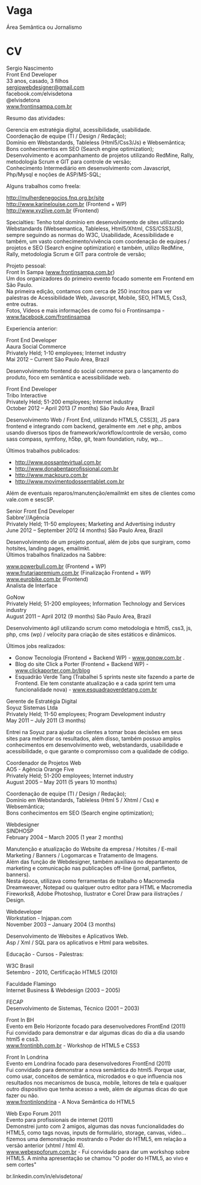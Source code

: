 Vaga
====

Área Semântica ou Jornalismo

CV
==
Sergio Nascimento  
Front End Developer  
33 anos, casado, 3 filhos  
sergiowebdesigner@gmail.com  
facebook.com/elvisdetona  
@elvisdetona  
www.frontinsampa.com.br  


Resumo das atividades:

Gerencia em estratégia digital, acessibilidade, usabilidade.  
Coordenação de equipe (TI / Design / Redação);   
Domínio em Webstandards, Tableless (Html5/Css3/Js) e Websemântica;  
Bons conhecimentos em SEO (Search engine optimization);  
Desenvolvimento e acompanhamento de projetos utilizando RedMine, Rally, metodologia Scrum e GIT para controle de versão;  
Conhecimento Intermediário em desenvolvimento com Javascript, Php/Mysql e noções de ASP/MS-SQL;  

Alguns trabalhos como freela:

http://mulherdenegocios.fnq.org.br/site  
http://www.karinelouise.com.br (Frontend + WP)  
http://www.xyzlive.com.br (Frontend)  


Specialties: Tenho total domínio em desenvolvimento de sites utilizando Webstandards (Websemantica, Tableless, Html5/Xhtml, CSS/CSS3/JS), sempre seguindo as normas do W3C, Usabilidade, Acessibilidade e também, um vasto conhecimento/vivência com coordenação de equipes / projetos e SEO (Search engine optimization) e também, utilizo RedMine, Rally, metodologia Scrum e GIT para controle de versão;  


Projeto pessoal:  
Front In Sampa (www.frontinsampa.com.br)  
Um dos organizadores do primeiro evento focado somente em Frontend em São Paulo.  
Na primeira edição, contamos com cerca de 250 inscritos para ver palestras de Acessibilidade Web, Javascript, Mobile, SEO, HTML5, Css3, entre outras.  
Fotos, Vídeos e mais informações de como foi o Frontinsampa - www.facebook.com/frontinsampa  


Experiencia anterior:

Front End Developer  
Aaura Social Commerce  
Privately Held; 1-10 employees; Internet industry  
Mai 2012 – Current  São Paulo Area, Brazil  

Desenvolvimento frontend do social commerce para o lançamento do produto, foco em semântica e acessibilidade web.  


Front End Developer  
Tribo Interactive  
Privately Held; 51-200 employees; Internet industry  
October 2012 – April 2013 (7 months) São Paulo Area, Brazil  

Desenvolvimento Web / Front End, utilizando HTML5, CSS[3], JS para frontend e integrando com backend, geralmente em .net e php, ambos usando diversos tipos de framework/workflow/controle de versão, como sass compass, symfony, h5bp, git, team foundation, ruby, wp...  

Últimos trabalhos publicados:  
- http://www.possantevirtual.com.br  
- http://www.donabentaprofissional.com.br  
- http://www.mackouro.com.br  
- http://www.movimentodossemtablet.com.br  


Além de eventuais reparos/manutenção/emailmkt em sites de clientes como vale.com e sescSP.  


Senior Front End Developer  
Sabbre'//Agência  
Privately Held; 11-50 employees; Marketing and Advertising industry  
June 2012 – September 2012 (4 months) São Paulo Area, Brazil  


Desenvolvimento de um projeto pontual, além de jobs que surgiram, como hotsites, landing pages, emailmkt.  
Últimos trabalhos finalizados na Sabbre:  

www.powerbull.com.br (Frontend + WP)  
www.frutariapremium.com.br (Finalização Frontend + WP)  
www.eurobike.com.br (Frontend)  
Analista de Interface  


GoNow  
Privately Held; 51-200 employees; Information Technology and Services industry  
August 2011 – April 2012 (9 months) São Paulo Area, Brazil  

Desenvolvimento ágil utilizando scrum como metodologia e html5, css3, js, php, cms (wp) / velocity para criação de sites estáticos e dinâmicos.  

Últimos jobs realizados:   

- Gonow Tecnologia (Frontend + Backend WP) - www.gonow.com.br .   
- Blog do site Click a Porter (Frontend + Backend WP) - www.clickaporter.com.br/blog  
- Esquadrão Verde Tang (Trabalhei 5 sprints neste site fazendo a parte de Frontend. Ele tem constante atualização e a cada sprint tem uma funcionalidade nova) - www.esquadraoverdetang.com.br  


Gerente de Estratégia Digital  
Soyuz Sistemas Ltda  
Privately Held; 11-50 employees; Program Development industry  
May 2011 – July 2011 (3 months)  

Entrei na Soyuz para ajudar os clientes a tomar boas decisões em seus sites para melhorar os resultados, além disso, também possuo amplos conhecimentos em desenvolvimento web, webstandards, usabilidade e acessibilidade, o que garante o compromisso com a qualidade de código.  


Coordenador de Projetos Web  
AO5 - Agência Orange Five  
Privately Held; 51-200 employees; Internet industry  
August 2005 – May 2011 (5 years 10 months)  

Coordenação de equipe (TI / Design / Redação);  
Domínio em Webstandards, Tableless (Html 5 / Xhtml / Css) e Websemântica;  
Bons conhecimentos em SEO (Search engine optimization);  


Webdesigner  
SINDHOSP  
February 2004 – March 2005 (1 year 2 months)  

Manutenção e atualização do Website da empresa / Hotsites / E-mail Marketing / Banners / Logomarcas e Tratamento de Imagens.  
Além das função de Webdesigner, também auxiliava no departamento de marketing e comunicação nas publicações off-line (jornal, panfletos, banners).  
Nesta época, utilizava como ferramentas de trabalho o Macromedia Dreamweaver, Notepad ou qualquer outro editor para HTML e Macromedia Fireworks8, Adobe Photoshop, Ilustrator e Corel Draw para ilistrações / Design.  


Webdeveloper  
Workstation - Injapan.com  
November 2003 – January 2004 (3 months)  

Desenvolvimento de Websites e Aplicativos Web.  
Asp / Xml / SQL para os aplicativos e Html para websites.  



Educação - Cursos - Palestras:  

W3C Brasil  
Setembro - 2010, Certificação HTML5 (2010)  

Faculdade Flamingo  
Internet Business & Webdesign (2003 – 2005)  

FECAP  
Desenvolvimento de Sistemas, Técnico (2001 – 2003)  

Front In BH  
Evento em Belo Horizonte focado para desenvolvedores FrontEnd (2011)  
Fui convidado para demonstrar e dar algumas dicas do dia a dia usando html5 e css3.  
www.frontinbh.com.br - Workshop de HTML5 e CSS3  

Front In Londrina  
Evento em Londrina focado para desenvolvedores FrontEnd (2011)  
Fui convidado para demonstrar a nova semântica do html5. Porque usar, como usar, conceitos de semântica, microdados e o que influencia nos resultados nos mecanismos de busca, mobile, leitores de tela e qualquer outro dispositivo que tenha acesso a web, além de algumas dicas do que fazer ou não.  
www.frontinlondrina - A Nova Semântica do HTML5  

Web Expo Forum 2011  
Evento para profissionais de internet (2011)  
Demonstrei junto com 2 amigos, algumas das novas funcionalidades do HTML5, como tags novas, inputs de formulário, storage, canvas, video... fizemos uma demonstração mostrando o Poder do HTML5, em relação a versão anterior (xhtml / html 4).  
www.webexpoforum.com.br - Fui convidado para dar um workshop sobre HTML5. A minha apresentação se chamou "O poder do HTML5, ao vivo e sem cortes"  


br.linkedin.com/in/elvisdetona/
